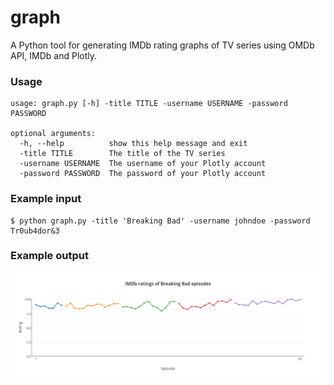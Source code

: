 # graph
A Python tool for generating IMDb rating graphs of TV series using OMDb API, IMDb and Plotly.

### Usage
```
usage: graph.py [-h] -title TITLE -username USERNAME -password PASSWORD

optional arguments:
  -h, --help          show this help message and exit
  -title TITLE        The title of the TV series
  -username USERNAME  The username of your Plotly account
  -password PASSWORD  The password of your Plotly account
```

### Example input
```
$ python graph.py -title 'Breaking Bad' -username johndoe -password Tr0ub4dor&3
```

### Example output
![Graph](graph.png)
